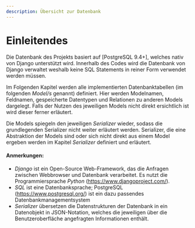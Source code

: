 ```yaml
---
description: Übersicht zur Datenbank
---
```


# Einleitendes

Die Datenbank des Projekts basiert auf [PostgreSQL 9.4+], welches nativ von Django unterstützt wird. Innerhalb des Codes wird die Datenbank von Django verwaltet weshalb keine SQL Statements in reiner Form verwendet werden müssen.

Im Folgenden Kapitel werden alle implementierten Datenbanktabellen (im folgenden *Model/s* genannt) definiert. Hier werden Modelnamen, Feldnamen, gespeicherte Datentypen und Relationen zu anderen Models dargelegt. Falls der Nutzen des jeweiligen Models nicht direkt ersichtlich ist wird dieser ferner erläutert.

Die Models spiegeln den jeweiligen *Serializer* wieder, sodass die grundlegenden Serializer nicht weiter erläutert werden.
Serializer, die eine Abstraktion der Models sind oder sich nicht direkt aus einem Model ergeben werden im Kapitel *Serializer* definiert und erläutert.

#### Anmerkungen:
* *Django* ist ein Open-Source Web-Framework, das die Anfragen zwischen Webbrowser und Datenbank verarbeitet. Es nutzt die Programmiersprache *Python* (https://www.djangoproject.com/).
* *SQL* ist eine Datenbanksprache; PostgreSQL (https://www.postgresql.org/) ist ein dazu passendes Datenbankmanagementsystem
* *Serializer* übersetzen die Datenstrukturen der Datenbank in ein Datenobjekt in JSON-Notation, welches die jeweiligen über die Benutzeroberfläche angefragten Informationen enthält. 
